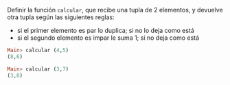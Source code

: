 Definir la función `calcular`, que recibe una tupla de 2 elementos, y devuelve otra tupla según las siguientes reglas:

* si el primer elemento es par lo duplica; si no lo deja como está
* si el segundo elemento es impar le suma 1; si no deja como está

```haskell
Main> calcular (4,5)
(8,6)

Main> calcular (3,7)
(3,8)
```

